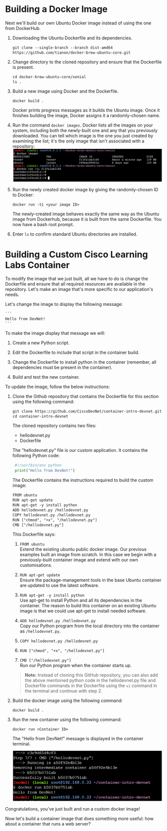 # Building a Docker Image

Next we'll build our own Ubuntu Docker image instead of using the one from DockerHub.

1. Downloading the Ubuntu Dockerfile and its dependencies.  
   ```
   git clone --single-branch --branch dist-amd64 https://github.com/tianon/docker-brew-ubuntu-core.git
   ```

2. Change directory to the cloned repository and ensure that the Dockerfile is present.  
   ```
   cd docker-brew-ubuntu-core/xenial
   ls .
   ```  

3. Build a new image using Docker and the Dockerfile.  
   ```
   docker build .
   ```  

   Docker prints progress messages as it builds the Ubuntu image. Once it finishes building the image, Docker assigns it a randomly-chosen name.

4. Run the command `docker images`.
   Docker lists all the images on your system, including both the newly-built one and any that you previously downloaded. You can tell which image is the one you just created by examining the list; it's the only image that isn't associated with a repository:  
      ![Docker Images](assets/images/images1.png)

5. Run the newly created docker image by giving the randomly-chosen ID to Docker:
   ```
   docker run -ti <your image ID>
   ```  
   The newly-created image behaves exactly the same way as the Ubuntu image from Dockerhub, because it is built from the same Dockerfile. You now have a bash root prompt.
   
 6. Enter ``ls`` to confirm standard Ubuntu directories are installed.

# Building a Custom Cisco Learning Labs Container

To modify the image that we just built, all we have to do is change the Dockerfile and ensure that all required resources are available in the repository. Let's make an image that's more specific to our application's needs.

Let's change the image to display the following message:

    ```
    Hello from DevNet!
    ```

To make the image display that message we will:

1. Create a new Python script.  

2. Edit the Dockerfile to include that script in the container build.  

3. Change the Dockerfile to install python in the container (remember, all dependencies must be present in the container).  

4. Build and test the new container.  


To update the image, follow the below instructions:

1. Clone the Github repository that contains the Dockerfile for this section using the following command:

     ```
    git clone https://github.com/CiscoDevNet/container-intro-devnet.git
    cd container-intro-devnet
    ```

   The cloned repository contains two files:

   * hellodevnet.py
   * Dockerfile

   The "hellodevnet.py" file is our custom application. It contains the following Python code:

     ``` python
      #!/usr/bin/env python
      print("Hello from DevNet!")
     ```

   The Dockerfile contains the instructions required to build the custom image:

    ```
    FROM ubuntu
    RUN apt-get update
    RUN apt-get -y install python
    ADD hellodevnet.py /hellodevnet.py
    COPY hellodevnet.py /hellodevnet.py
    RUN ["chmod", "+x", "/hellodevnet.py"]
    CMD ["/hellodevnet.py"]
    ```

   This Dockerfile says:

   1. `FROM ubuntu`  
    Extend the existing ubuntu public docker image. Our previous examples built an image from scratch. In this case we begin with a previously-built container image and           extend with our own customisations.

   2. `RUN apt-get update`  
    Ensure the package-management tools in the base Ubuntu container are updated to use the latest software.

   3. `RUN apt-get -y install python`  
    Use apt-get to install Python and all its dependencies in the container. The reason to build this container on an existing Ubuntu image is that we could use apt-get to install needed software.

   4. `ADD hellodevnet.py /hellodevnet.py`  
    Copy our Python program from the local directory into the container as `/hellodevnet.py`.
   
   5. `COPY hellodevnet.py /hellodevnet.py`

   6. `RUN ["chmod", "+x", "/hellodevnet.py"]`
    

   7. `CMD ["/hellodevnet.py"]`  
    Run our Python program when the container starts up.
    
    >**Note:** Instead of cloning this GitHub repository, you can also add the above mentioned python code in the hellodevnet.py file and Dockerfile commands in the Dockerfile using the `vi` command in the terminal and continue with step 2.
   
2. Build the docker image using the following command:

    ```
    docker build .
    ```
   
3. Run the new container using the following command:

    ```
    docker run <Container ID>
    ```
    The "Hello from DevNet!" message is displayed in the container terminal.
    
    ![](assets/images/docker-image-new.png)

Congratulations, you've just built and run a custom docker image!

Now let's build a container image that does something more useful: how about a container that runs a web server?
